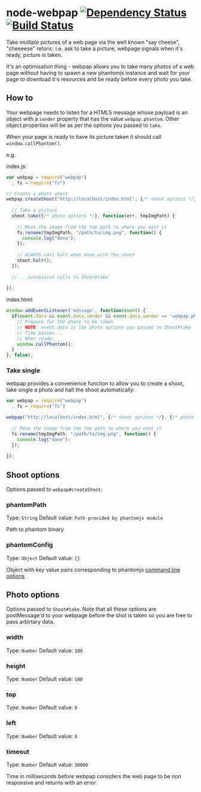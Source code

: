 node-webpap [![Dependency Status](https://david-dm.org/alanshaw/node-webpap.png)](https://david-dm.org/alanshaw/node-webpap) [![Build Status](https://travis-ci.org/alanshaw/node-webpap.png?branch=master)](https://travis-ci.org/alanshaw/node-webpap)
===

Take _multiple_ pictures of a web page via the well known "say cheese", "cheeeese" retoric. i.e. ask to take a picture, webpage signals when it's ready, picture is taken.

It's an optimisation thing - webpap allows you to take many photos of a web page without having to spawn a new phantomjs instance and wait for your page to download it's resources and be ready before every photo you take.

How to
---

Your webpage needs to listen for a HTML5 message whose payload is an object with a `sender` property that has the value `webpap.phantom`. Other object properties will be as per the options you passed to `take`.

When your page is ready to have its picture taken it should call `window.callPhantom()`.

e.g.

index.js:

```javascript
var webpap = require("webpap")
  , fs = require("fs")

// Create a photo shoot
webpap.createShoot("http://localhost/index.html", {/* shoot options */}, function(err, shoot) {
  
  // Take a picture
  shoot.take({/* photo options */}, function(err, tmpImgPath) {
    
    // Move the image from the tmp path to where you want it
    fs.rename(tmpImgPath, "/path/to/img.png", function() {
      console.log("done");
    });
    
    // ALWAYS call halt when done with the shoot
    shoot.halt();
  });
  
  // ...successive calls to Shoot#take
  
});
```

index.html:

```javascript
window.addEventListener('message', function(event) {
  if(event.data && event.data.sender && event.data.sender == 'webpap.phantom') {
    // Prepare for the photo to be taken
    // NOTE: event.data is the photo options you passed to Shoot#take
    // Time passes...
    // When ready:
    window.callPhantom();
  }
}, false);
```

### Take single

webpap provides a convenience function to allow you to create a shoot, take single a photo and halt the shoot automatically:

```javascript
var webpap = require("webpap")
  , fs = require("fs")

webpap("http://localhost/index.html", {/* shoot options */}, {/* photo options */}, function(err, tmpImgPath) {
  
  // Move the image from the tmp path to where you want it
  fs.rename(tmpImgPath, "/path/to/img.png", function() {
    console.log("done");
  });
  
});
```

Shoot options
---

Options passed to `webpap#createShoot`:

### phantomPath
Type: `String`
Default value: `Path provided by phantomjs module`

Path to phantom binary

### phantomConfig
Type: `Object`
Default value: `{}`

Object with key value pairs corresponding to phantomjs [command line options](https://github.com/ariya/phantomjs/wiki/API-Reference#command-line-options)

Photo options
---

Options passed to `Shoot#take`. Note that all these options are postMessage'd to your webpage before the shot is taken so you are free to pass arbirtary data.

### width
Type: `Number`
Default value: `100`

### height
Type: `Number`
Default value: `100`

### top
Type: `Number`
Default value: `0`

### left
Type: `Number`
Default value: `0`

### timeout
Type: `Number`
Default value: `30000`

Time in milliseconds before webpap considers the web page to be non responsive and returns with an error.
